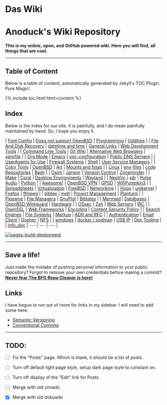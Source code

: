 # Das Wiki

# Anoduck's Wiki Repository

__This is my online, open, and GitHub powered wiki. Here you will find, all things that are cool.__

-----

## Table of Content

Below is a table of content, automatically generated by Jekyll's TOC Plugin. Pure Magic!

{% include toc.html html=content %}

## Index

Below is the index for our site. It is painfully, and I do mean painfully maintained by hand. So, I hope you enjoy it.

| [Font Config](font_config)                   | [Does not support OpenBSD](unsupported_for_OpenBSD) | [Programming](programming)               | [Oddities](oddities)                      |
| [File And Disk Recovery](file_disk-recovery) | [datetime and time](datetime_timetime)              | [General Links](links)                   | [Web Development Tools](web_dev_tools)    |
| [Command Line Tools](command_line_tools)     | [Git Wiki](git-wiki-skeleton)                       | [Alternative Web Browsers](web_browsers) | [xprofile](xprofile)                      |
| [Org Mode](orgmode)                          | [Emacs](emacs)                                      | [vnc-configuration](vnc)                 | [Public DNS Servers](dns)                 |
| [UserAgents for Use](useragent)              | [Firewall Systems](firewall)                        | [Shell](shell)                           | [User Service Managers](service_managers) |
| [Color Tools](color_tools)                   | [OpenBSD](openbsd)                                  | [Art](art)                               | [Mounts and fstab](mount_fstab)           |
| [Linux](linux)                               | [env-files](env-files)                              | [code Repositories](repos)               | [Bash](bash)                              |
| [Osint](osint)                               | [Jargon](jargon)                                    | [Version Control](versioning)            | [Zoneminder](zoneminder)                  |
| [Make](make)                                 | [Coral](google-coral)                               | [Desktop Environments](Desktops)         | [Wayland](wayland)                        |
| [NeoVim](nvim)                               | [sdr](sdr)                                          | [Pulse Audio](pulse)                     | [Python](python)                          |
| [Awesome!](awesome)                          | [OpenBSD VPN](open-openvpn)                         | [GPSD](gpsd)                             | [WifiPumpkin3](wp3)                       |
| [Spreadsheets](spreadsheet)                  | [Virtualization](virtualization)                    | [FreeBSD](freebsd)                       | [Networking](networking)                  |
| [Hugo](hugo)                                 | [unikernel](unikernel)                              | [Firefox](firefox)                       | [ffmpeg](ffmpeg)                          |
| [bibtex](biblatex)                           | [melt](melt)                                        | [Project Management](projman)            | [Plantuml](plantuml)                      |
| [Pipewire](pipewire)                         | [File Managers](file_managers)                      | [GnuPlot](gnuplot)                       | [Biblatex](biblatex)                      |
| [Mermaid](mermaid)                           | [Databases](databases)                              | [OpenBSD Wireguard](openbsd-wireguard)   | [Hardware](hardware)                      |
| [OSsec](ossec)                               | [Zsh](zsh)                                          | [Web Servers](web_servers)               | [IRC](irc)                                |
| [OpenSSL](openssl)                           | [Web Frameworks](webframeworks)                     | [Encoding](encoding)                     | [Content Security Policy](CSP)            |
| [Search Engines](search_engines)             | [File Systems](filesystem)                          | [Markup](markup)                         | [ADR and RFC](adr_rfc)                    |
| [Authentication](authentication)             | [Email Client](email_clients)                       | [Gopher](gopher)                         | [NFS](nfs-server)                         |
| [windows](windows)                           | [docker / podman](podman)                           | [USB IP](usbip)                          | [Dev Tooling](dev_tool)                   |
| [info_doc](info-doc)                         | ---                                                 | ---                                      | ---                                       |

[![pages-build-deployment]()](https://github.com/anoduck/wiki/actions/workflows/pages/pages-build-deployment)

-----

## Save a life!

Just made the mistake of pushing personal information to your public repository? Forgot to remove your own
credentials before making a commit? [**Never fear The BFG Repo Cleaner is
here!**](https://rtyley.github.io/bfg-repo-cleaner)

## Links

I have begun to run out of room for links in my sidebar. I will need to add some here.

- [Semantic Versioning](https://semver.org)
- [Conventional Commits](https://www.conventionalcommits.org/)

-----

## TODO:

- [ ] Fix the "Posts" page. Which is blank, it should be a list of posts.
- [ ] Turn off default light page style, setup dark page style to constant on.
- [ ] Turn off display of the "Edit" link for Posts.
- [ ] Merge with old vimwiki
- [x] Merge with old dokuwiki

